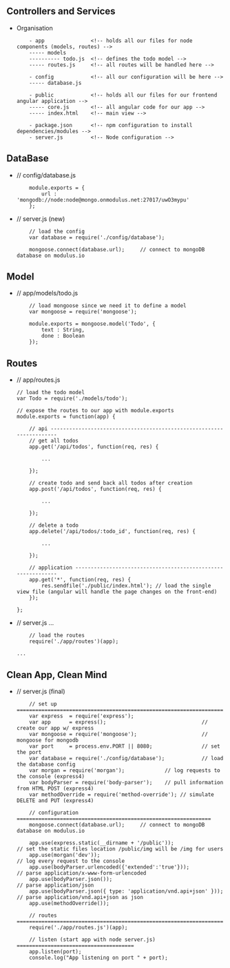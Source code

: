 
## Controllers and Services

-	Organisation

	<!-- new file structure -->
        
            - app               <!-- holds all our files for node components (models, routes) -->
            ----- models
            ---------- todo.js  <!-- defines the todo model -->
            ----- routes.js     <!-- all routes will be handled here -->
        
            - config            <!-- all our configuration will be here -->
            ----- database.js
        
            - public            <!-- holds all our files for our frontend angular application -->
            ----- core.js       <!-- all angular code for our app -->
            ----- index.html    <!-- main view -->
        
            - package.json      <!-- npm configuration to install dependencies/modules -->
            - server.js         <!-- Node configuration -->


## DataBase
			
-	// config/database.js
        
            module.exports = {
                url : 'mongodb://node:node@mongo.onmodulus.net:27017/uwO3mypu'
            };
        
-	// server.js (new)
        
            // load the config
            var database = require('./config/database');
        
            mongoose.connect(database.url);     // connect to mongoDB database on modulus.io
			
## Model
			
-	// app/models/todo.js

            // load mongoose since we need it to define a model
            var mongoose = require('mongoose');
        
            module.exports = mongoose.model('Todo', {
                text : String,
                done : Boolean
            });
        

## Routes		
		
-	// app/routes.js

        // load the todo model
        var Todo = require('./models/todo');
        
        // expose the routes to our app with module.exports
        module.exports = function(app) {
        
            // api ---------------------------------------------------------------------
            // get all todos
            app.get('/api/todos', function(req, res) {
        
                ...
        
            });
        
            // create todo and send back all todos after creation
            app.post('/api/todos', function(req, res) {
        
                ...
        
            });
        
            // delete a todo
            app.delete('/api/todos/:todo_id', function(req, res) {
        
                ...
        
            });
        
            // application -------------------------------------------------------------
            app.get('*', function(req, res) {
                res.sendfile('./public/index.html'); // load the single view file (angular will handle the page changes on the front-end)
            });
        
        };
        
-	// server.js
        ...
        
            // load the routes
            require('./app/routes')(app);
        
        ...
        
## Clean App, Clean Mind
		
-	// server.js (final)

            // set up ======================================================================
            var express  = require('express');
            var app      = express();                               // create our app w/ express
            var mongoose = require('mongoose');                     // mongoose for mongodb
            var port     = process.env.PORT || 8080;                // set the port
            var database = require('./config/database');            // load the database config
            var morgan = require('morgan');             // log requests to the console (express4)
            var bodyParser = require('body-parser');    // pull information from HTML POST (express4)
            var methodOverride = require('method-override'); // simulate DELETE and PUT (express4)
        
            // configuration ===============================================================
            mongoose.connect(database.url);     // connect to mongoDB database on modulus.io
        
            app.use(express.static(__dirname + '/public'));                 // set the static files location /public/img will be /img for users
            app.use(morgan('dev'));                                         // log every request to the console
            app.use(bodyParser.urlencoded({'extended':'true'}));            // parse application/x-www-form-urlencoded
            app.use(bodyParser.json());                                     // parse application/json
            app.use(bodyParser.json({ type: 'application/vnd.api+json' })); // parse application/vnd.api+json as json
            app.use(methodOverride());
        
            // routes ======================================================================
            require('./app/routes.js')(app);
        
            // listen (start app with node server.js) ======================================
            app.listen(port);
            console.log("App listening on port " + port);
        

		
